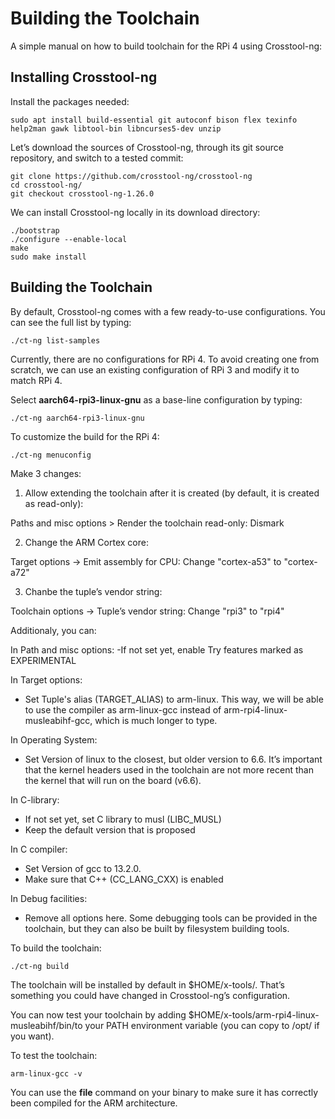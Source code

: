 # Building the Toolchain

A simple manual on how to build toolchain for the RPi 4 using Crosstool-ng:

## Installing Crosstool-ng

Install the packages needed:

```
sudo apt install build-essential git autoconf bison flex texinfo help2man gawk libtool-bin libncurses5-dev unzip
```

Let’s download the sources of Crosstool-ng, through its git source repository, and switch to a tested commit:

```
git clone https://github.com/crosstool-ng/crosstool-ng
cd crosstool-ng/
git checkout crosstool-ng-1.26.0
```

We can install Crosstool-ng locally in its download directory:

```
./bootstrap
./configure --enable-local
make
sudo make install
```

## Building the Toolchain

By default, Crosstool-ng comes with a few ready-to-use configurations. You can see the full list by typing:

```
./ct-ng list-samples
```

Currently, there are no configurations for RPi 4. To avoid creating one from scratch, we can use an existing configuration of RPi 3 and modify it to match RPi 4.

Select **aarch64-rpi3-linux-gnu** as a base-line configuration by typing:

```
./ct-ng aarch64-rpi3-linux-gnu
```

To customize the build for the RPi 4:

```
./ct-ng menuconfig
```

Make 3 changes:

1) Allow extending the toolchain after it is created (by default, it is created as read-only):

Paths and misc options > Render the toolchain read-only: Dismark

2) Change the ARM Cortex core:

Target options -> Emit assembly for CPU: Change "cortex-a53" to "cortex-a72"

3) Chanbe the tuple’s vendor string:

Toolchain options -> Tuple’s vendor string: Change "rpi3" to "rpi4"

Additionaly, you can:

In Path and misc options:
-If not set yet, enable Try features marked as EXPERIMENTAL

In Target options:
- Set Tuple's alias (TARGET_ALIAS) to arm-linux. This way, we will be able to use the compiler as arm-linux-gcc instead of arm-rpi4-linux-musleabihf-gcc, which is much longer to type.

In Operating System:
- Set Version of linux to the closest, but older version to 6.6. It’s important that the kernel headers used in the toolchain are not more recent than the kernel that will run on the board (v6.6).

In C-library:
- If not set yet, set C library to musl (LIBC_MUSL)
- Keep the default version that is proposed

In C compiler:
- Set Version of gcc to 13.2.0.
- Make sure that C++ (CC_LANG_CXX) is enabled

In Debug facilities:
- Remove all options here. Some debugging tools can be provided in the toolchain, but they can also be built by filesystem building tools.

To build the toolchain:

```
./ct-ng build
```

The toolchain will be installed by default in \$HOME/x-tools/. That’s something you could have changed in Crosstool-ng’s configuration.

You can now test your toolchain by adding \$HOME/x-tools/arm-rpi4-linux-musleabihf/bin/to your PATH environment variable (you can copy to /opt/ if you want).

To test the toolchain:

```
arm-linux-gcc -v
```

You can use the **file** command on your binary to make sure it has correctly been compiled for the ARM architecture.
